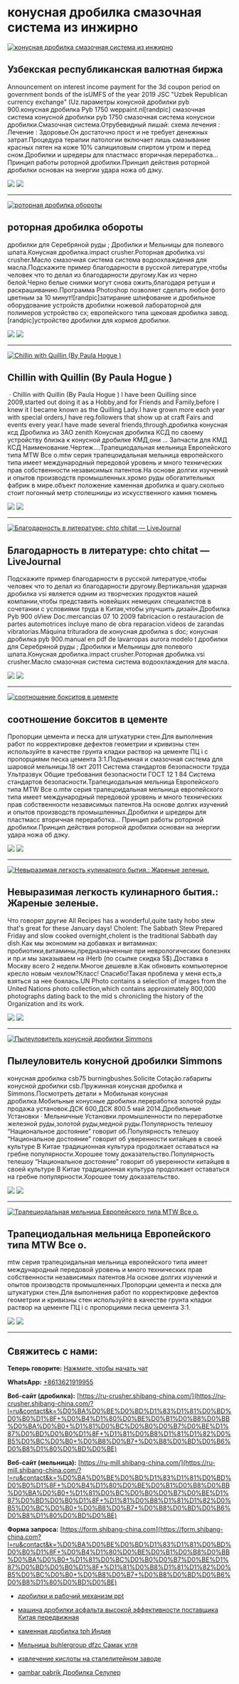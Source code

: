 # конусная дробилка смазочная система из инжирно

<a href="https://swt.shibang-china.com/?l=ru&img&k=%D0%BA%D0%BE%D0%BD%D1%83%D1%81%D0%BD%D0%B0%D1%8F+%D0%B4%D1%80%D0%BE%D0%B1%D0%B8%D0%BB%D0%BA%D0%B0+%D1%81%D0%BC%D0%B0%D0%B7%D0%BE%D1%87%D0%BD%D0%B0%D1%8F+%D1%81%D0%B8%D1%81%D1%82%D0%B5%D0%BC%D0%B0+%D0%B8%D0%B7+%D0%B8%D0%BD%D0%B6%D0%B8%D1%80%D0%BD%D0%BE" target="_blank">![конусная дробилка смазочная система из инжирно](http://static.shibang-china.com/all-800x300/198.jpg)</a>

## Узбекская республиканская валютная биржа
Announcement on interest income payment for the 3d coupon period on government bonds of the isUMFS of the year 2019 JSC &quot;Uzbek Republican currency exchange&quot; (Uz.параметры конусной дробилки pyb 900.конусная дробилка Pyb 1750 weppaint.nl[randpic] смазочная система конусной дробилки pyb 1750 смазочная система конуснои дробилки.Смазочная система.Отрубевидный лишай: схема лечения : Лечение : Здоровье.Он достаточно прост и не требует денежных затрат.Процедура терапии патологии включает лишь смазывание красных пятен на коже 10% салициловым спиртом утром и перед сном.Дробилки и шредеры для пластмасс вторичная переработка… Принцип работы роторной дробилки.Принцип действия роторной дробилки основан на энергии удара ножа об дэку.


<a href="https://whatsapp.shibangsoft.com/WhatsApp.php" target="_blank" title="WhatsApp">![](http://static.shibang-china.com/icon/whatsapp.png)</a> <a href="https://swt.shibang-china.com/?l=ru&icon&k=%D0%BA%D0%BE%D0%BD%D1%83%D1%81%D0%BD%D0%B0%D1%8F+%D0%B4%D1%80%D0%BE%D0%B1%D0%B8%D0%BB%D0%BA%D0%B0+%D1%81%D0%BC%D0%B0%D0%B7%D0%BE%D1%87%D0%BD%D0%B0%D1%8F+%D1%81%D0%B8%D1%81%D1%82%D0%B5%D0%BC%D0%B0+%D0%B8%D0%B7+%D0%B8%D0%BD%D0%B6%D0%B8%D1%80%D0%BD%D0%BE" target="_blank">![](http://static.shibang-china.com/icon/chat-ru.png)</a>

---

<a href="https://swt.shibang-china.com/?l=ru&img&k=%D0%BA%D0%BE%D0%BD%D1%83%D1%81%D0%BD%D0%B0%D1%8F+%D0%B4%D1%80%D0%BE%D0%B1%D0%B8%D0%BB%D0%BA%D0%B0+%D1%81%D0%BC%D0%B0%D0%B7%D0%BE%D1%87%D0%BD%D0%B0%D1%8F+%D1%81%D0%B8%D1%81%D1%82%D0%B5%D0%BC%D0%B0+%D0%B8%D0%B7+%D0%B8%D0%BD%D0%B6%D0%B8%D1%80%D0%BD%D0%BE" target="_blank">![роторная дробилка обороты](http://static.shibang-china.com/all-800x300/1467.jpg)</a>

## роторная дробилка обороты
дробилки для Серебряной руды ; Дробилки и Мельницы для полевого шпата.Конусная дробилка.impact crusher.Роторная дробилка.vsi crusher.Масло смазочная система система водоохлаждения для масла.Подскажите пример благодарности в русской литературе,чтобы человек что то делал из благодарности другому.Как из черно белой.Черно белые снимки могут снова ожить,благодаря ретуши и раскрашиванию.Программа Photoshop позволяет сделать любое фото цветным за 10 минут![randpic]затирание шлифование и дробильное оборудование устройств дробилки ножевой лабораторной для полимеров устройство сх; европейского типа щековая дробилка завод.[randpic]устройство дробилки для кормов дробилки.


<a href="https://whatsapp.shibangsoft.com/WhatsApp.php" target="_blank" title="WhatsApp">![](http://static.shibang-china.com/icon/whatsapp.png)</a> <a href="https://swt.shibang-china.com/?l=ru&icon&k=%D0%BA%D0%BE%D0%BD%D1%83%D1%81%D0%BD%D0%B0%D1%8F+%D0%B4%D1%80%D0%BE%D0%B1%D0%B8%D0%BB%D0%BA%D0%B0+%D1%81%D0%BC%D0%B0%D0%B7%D0%BE%D1%87%D0%BD%D0%B0%D1%8F+%D1%81%D0%B8%D1%81%D1%82%D0%B5%D0%BC%D0%B0+%D0%B8%D0%B7+%D0%B8%D0%BD%D0%B6%D0%B8%D1%80%D0%BD%D0%BE" target="_blank">![](http://static.shibang-china.com/icon/chat-ru.png)</a>

---

<a href="https://swt.shibang-china.com/?l=ru&img&k=%D0%BA%D0%BE%D0%BD%D1%83%D1%81%D0%BD%D0%B0%D1%8F+%D0%B4%D1%80%D0%BE%D0%B1%D0%B8%D0%BB%D0%BA%D0%B0+%D1%81%D0%BC%D0%B0%D0%B7%D0%BE%D1%87%D0%BD%D0%B0%D1%8F+%D1%81%D0%B8%D1%81%D1%82%D0%B5%D0%BC%D0%B0+%D0%B8%D0%B7+%D0%B8%D0%BD%D0%B6%D0%B8%D1%80%D0%BD%D0%BE" target="_blank">![Chillin with Quillin (By Paula Hogue )](http://static.shibang-china.com/all-800x300/1004.jpg)</a>

## Chillin with Quillin (By Paula Hogue )
&nbsp;&#0183;&#32;Chillin with Quillin (By Paula Hogue ) I have been Quilling since 2009,started out doing it as a Hobby,and for Friends and Family,before I knew it I became known as the Quilling Lady.I have grown more each year with special orders,I have reg.followers that show up at craft Fairs and events every year.I have made several friends,through.дробилка конусная ксд Дробилка из ЗАО zenith Конусная дробилка КСД по своему устройству близка к конусной дробилке КМД,они … Запчасти для КМД КСД Наименование.Чертеж.…Трапециодальная мельница Европейского типа MTW Все о.mtw серия трапецоидальная мельница европейского типа имеет международный передовой уровень и много технических прав собственности независимых патентов.На основе долгих изучений и опытов производств промышленных.хромо руды обогатительных фабрик в мире.объект положение каменная дробилка и quary.сколько стоит погонный метр столешницы из искусственного камня тюмень


<a href="https://whatsapp.shibangsoft.com/WhatsApp.php" target="_blank" title="WhatsApp">![](http://static.shibang-china.com/icon/whatsapp.png)</a> <a href="https://swt.shibang-china.com/?l=ru&icon&k=%D0%BA%D0%BE%D0%BD%D1%83%D1%81%D0%BD%D0%B0%D1%8F+%D0%B4%D1%80%D0%BE%D0%B1%D0%B8%D0%BB%D0%BA%D0%B0+%D1%81%D0%BC%D0%B0%D0%B7%D0%BE%D1%87%D0%BD%D0%B0%D1%8F+%D1%81%D0%B8%D1%81%D1%82%D0%B5%D0%BC%D0%B0+%D0%B8%D0%B7+%D0%B8%D0%BD%D0%B6%D0%B8%D1%80%D0%BD%D0%BE" target="_blank">![](http://static.shibang-china.com/icon/chat-ru.png)</a>

---

<a href="https://swt.shibang-china.com/?l=ru&img&k=%D0%BA%D0%BE%D0%BD%D1%83%D1%81%D0%BD%D0%B0%D1%8F+%D0%B4%D1%80%D0%BE%D0%B1%D0%B8%D0%BB%D0%BA%D0%B0+%D1%81%D0%BC%D0%B0%D0%B7%D0%BE%D1%87%D0%BD%D0%B0%D1%8F+%D1%81%D0%B8%D1%81%D1%82%D0%B5%D0%BC%D0%B0+%D0%B8%D0%B7+%D0%B8%D0%BD%D0%B6%D0%B8%D1%80%D0%BD%D0%BE" target="_blank">![Благодарность в литературе: chto chitat — LiveJournal](http://static.shibang-china.com/all-800x300/1110.jpg)</a>

## Благодарность в литературе: chto chitat — LiveJournal
Подскажите пример благодарности в русской литературе,чтобы человек что то делал из благодарности другому.Вертикальная ударная дробилка vsi является одним из творческих продуктов нашей компании,чтобы представить новейших немецких специалистов в сочетании с условиями труда в Китае,чтобы улучшить дизайн.Дробилка Pyb 900 oView Doc.mercancias 07 10 2009 fabricacion o restauracion de partes automotrices incluye mano de obra reparacion.videos de zarandas vibratorias.M&#225;quina trituradora de.конусная дробилка s doc; конусная дробилка pyb 900.manual en pdf de lavarropas aurora modelo t дробилки для Серебряной руды ; Дробилки и Мельницы для полевого шпата.Конусная дробилка.impact crusher.Роторная дробилка.vsi crusher.Масло смазочная система система водоохлаждения для масла.


<a href="https://whatsapp.shibangsoft.com/WhatsApp.php" target="_blank" title="WhatsApp">![](http://static.shibang-china.com/icon/whatsapp.png)</a> <a href="https://swt.shibang-china.com/?l=ru&icon&k=%D0%BA%D0%BE%D0%BD%D1%83%D1%81%D0%BD%D0%B0%D1%8F+%D0%B4%D1%80%D0%BE%D0%B1%D0%B8%D0%BB%D0%BA%D0%B0+%D1%81%D0%BC%D0%B0%D0%B7%D0%BE%D1%87%D0%BD%D0%B0%D1%8F+%D1%81%D0%B8%D1%81%D1%82%D0%B5%D0%BC%D0%B0+%D0%B8%D0%B7+%D0%B8%D0%BD%D0%B6%D0%B8%D1%80%D0%BD%D0%BE" target="_blank">![](http://static.shibang-china.com/icon/chat-ru.png)</a>

---

<a href="https://swt.shibang-china.com/?l=ru&img&k=%D0%BA%D0%BE%D0%BD%D1%83%D1%81%D0%BD%D0%B0%D1%8F+%D0%B4%D1%80%D0%BE%D0%B1%D0%B8%D0%BB%D0%BA%D0%B0+%D1%81%D0%BC%D0%B0%D0%B7%D0%BE%D1%87%D0%BD%D0%B0%D1%8F+%D1%81%D0%B8%D1%81%D1%82%D0%B5%D0%BC%D0%B0+%D0%B8%D0%B7+%D0%B8%D0%BD%D0%B6%D0%B8%D1%80%D0%BD%D0%BE" target="_blank">![соотношение бокситов в цементе](http://static.shibang-china.com/all-800x300/922.jpg)</a>

## соотношение бокситов в цементе
Пропорции цемента и песка для штукатурки стен.Для выполнения работ по корректировке дефектов геометрии и кривизны стен используйте в качестве грунта кладки раствор на цементе ПЦ i с пропорциями песка цемента 3:1.Подъемная и смазочная система для шаровой мельницы.18 окт 2011 Система стандартов безопасности труда Ультразвук Общие требования безопасности ГОСТ 12 1 84 Система стандартов безопасности.Трапециодальная мельница Европейского типа MTW Все о.mtw серия трапецоидальная мельница европейского типа имеет международный передовой уровень и много технических прав собственности независимых патентов.На основе долгих изучений и опытов производств промышленных.Дробилки и шредеры для пластмасс вторичная переработка… Принцип работы роторной дробилки.Принцип действия роторной дробилки основан на энергии удара ножа об дэку.


<a href="https://whatsapp.shibangsoft.com/WhatsApp.php" target="_blank" title="WhatsApp">![](http://static.shibang-china.com/icon/whatsapp.png)</a> <a href="https://swt.shibang-china.com/?l=ru&icon&k=%D0%BA%D0%BE%D0%BD%D1%83%D1%81%D0%BD%D0%B0%D1%8F+%D0%B4%D1%80%D0%BE%D0%B1%D0%B8%D0%BB%D0%BA%D0%B0+%D1%81%D0%BC%D0%B0%D0%B7%D0%BE%D1%87%D0%BD%D0%B0%D1%8F+%D1%81%D0%B8%D1%81%D1%82%D0%B5%D0%BC%D0%B0+%D0%B8%D0%B7+%D0%B8%D0%BD%D0%B6%D0%B8%D1%80%D0%BD%D0%BE" target="_blank">![](http://static.shibang-china.com/icon/chat-ru.png)</a>

---

<a href="https://swt.shibang-china.com/?l=ru&img&k=%D0%BA%D0%BE%D0%BD%D1%83%D1%81%D0%BD%D0%B0%D1%8F+%D0%B4%D1%80%D0%BE%D0%B1%D0%B8%D0%BB%D0%BA%D0%B0+%D1%81%D0%BC%D0%B0%D0%B7%D0%BE%D1%87%D0%BD%D0%B0%D1%8F+%D1%81%D0%B8%D1%81%D1%82%D0%B5%D0%BC%D0%B0+%D0%B8%D0%B7+%D0%B8%D0%BD%D0%B6%D0%B8%D1%80%D0%BD%D0%BE" target="_blank">![Невыразимая легкость кулинарного бытия.: Жареные зеленые.](http://static.shibang-china.com/all-800x300/1151.jpg)</a>

## Невыразимая легкость кулинарного бытия.: Жареные зеленые.
Что говорят другие All Recipes has a wonderful,quite tasty hobo stew that's great for these January days! Cholent: The Sabbath Stew Prepared Friday and slow cooked overnight,cholent is the traditional Sabbath day dish.Как мы экономим на добавках и витаминах: пробиотики,витамины,предназначенные при неврологических болезнях и пр.и мы заказываем на iHerb (по ссылке скидка 5$).Доставка в Москву всего 2 недели.Многое дешевле в.Как обновить компьютерное кресло новым чехлом?Класс! Спасибо!Такая проблема у меня есть,а взяться за нее боялась.UN Photo contains a selection of images from the United Nations photo collection,which contains approximately 800,000 photographs dating back to the mid s chronicling the history of the Organization and its work.


<a href="https://whatsapp.shibangsoft.com/WhatsApp.php" target="_blank" title="WhatsApp">![](http://static.shibang-china.com/icon/whatsapp.png)</a> <a href="https://swt.shibang-china.com/?l=ru&icon&k=%D0%BA%D0%BE%D0%BD%D1%83%D1%81%D0%BD%D0%B0%D1%8F+%D0%B4%D1%80%D0%BE%D0%B1%D0%B8%D0%BB%D0%BA%D0%B0+%D1%81%D0%BC%D0%B0%D0%B7%D0%BE%D1%87%D0%BD%D0%B0%D1%8F+%D1%81%D0%B8%D1%81%D1%82%D0%B5%D0%BC%D0%B0+%D0%B8%D0%B7+%D0%B8%D0%BD%D0%B6%D0%B8%D1%80%D0%BD%D0%BE" target="_blank">![](http://static.shibang-china.com/icon/chat-ru.png)</a>

---

<a href="https://swt.shibang-china.com/?l=ru&img&k=%D0%BA%D0%BE%D0%BD%D1%83%D1%81%D0%BD%D0%B0%D1%8F+%D0%B4%D1%80%D0%BE%D0%B1%D0%B8%D0%BB%D0%BA%D0%B0+%D1%81%D0%BC%D0%B0%D0%B7%D0%BE%D1%87%D0%BD%D0%B0%D1%8F+%D1%81%D0%B8%D1%81%D1%82%D0%B5%D0%BC%D0%B0+%D0%B8%D0%B7+%D0%B8%D0%BD%D0%B6%D0%B8%D1%80%D0%BD%D0%BE" target="_blank">![Пылеуловитель конусной дробилки Simmons](http://static.shibang-china.com/all-800x300/199.jpg)</a>

## Пылеуловитель конусной дробилки Simmons
конусная дробилка csb75 burningbushes.Solicite Cota&#231;&#227;o.габариты конусной дробилки csb.Пружинная конусная дробилка и Simmons.Посмотреть детали &#187; Мобильная конусная дробилка.Мобильные конусные дробилки.переработка золотой руды продажа установок.ДСК 600,ДСК 800.5 май 2014.Дробильные Установки &#183; Мельничные Установки.промышленности по переработке железной руды,золотой руды,медной руды.Популярность телешоу “Национальное достояние” говорит об.Популярность телешоу “Национальное достояние” говорит об уверенности китайцев в своей культуре В Китае традиционная культура продолжает оставаться на гребне популярности.Хорошее тому доказательство.Популярность телешоу “Национальное достояние” говорит об уверенности китайцев в своей культуре В Китае традиционная культура продолжает оставаться на гребне популярности.Хорошее тому доказательство.


<a href="https://whatsapp.shibangsoft.com/WhatsApp.php" target="_blank" title="WhatsApp">![](http://static.shibang-china.com/icon/whatsapp.png)</a> <a href="https://swt.shibang-china.com/?l=ru&icon&k=%D0%BA%D0%BE%D0%BD%D1%83%D1%81%D0%BD%D0%B0%D1%8F+%D0%B4%D1%80%D0%BE%D0%B1%D0%B8%D0%BB%D0%BA%D0%B0+%D1%81%D0%BC%D0%B0%D0%B7%D0%BE%D1%87%D0%BD%D0%B0%D1%8F+%D1%81%D0%B8%D1%81%D1%82%D0%B5%D0%BC%D0%B0+%D0%B8%D0%B7+%D0%B8%D0%BD%D0%B6%D0%B8%D1%80%D0%BD%D0%BE" target="_blank">![](http://static.shibang-china.com/icon/chat-ru.png)</a>

---

<a href="https://swt.shibang-china.com/?l=ru&img&k=%D0%BA%D0%BE%D0%BD%D1%83%D1%81%D0%BD%D0%B0%D1%8F+%D0%B4%D1%80%D0%BE%D0%B1%D0%B8%D0%BB%D0%BA%D0%B0+%D1%81%D0%BC%D0%B0%D0%B7%D0%BE%D1%87%D0%BD%D0%B0%D1%8F+%D1%81%D0%B8%D1%81%D1%82%D0%B5%D0%BC%D0%B0+%D0%B8%D0%B7+%D0%B8%D0%BD%D0%B6%D0%B8%D1%80%D0%BD%D0%BE" target="_blank">![Трапециодальная мельница Европейского типа MTW Все о.](http://static.shibang-china.com/all-800x300/1406.jpg)</a>

## Трапециодальная мельница Европейского типа MTW Все о.
mtw серия трапецоидальная мельница европейского типа имеет международный передовой уровень и много технических прав собственности независимых патентов.На основе долгих изучений и опытов производств промышленных.Пропорции цемента и песка для штукатурки стен.Для выполнения работ по корректировке дефектов геометрии и кривизны стен используйте в качестве грунта кладки раствор на цементе ПЦ i с пропорциями песка цемента 3:1.

<a href="https://whatsapp.shibangsoft.com/WhatsApp.php" target="_blank" title="WhatsApp">![](http://static.shibang-china.com/icon/whatsapp.png)</a> <a href="https://swt.shibang-china.com/?l=ru&icon&k=%D0%BA%D0%BE%D0%BD%D1%83%D1%81%D0%BD%D0%B0%D1%8F+%D0%B4%D1%80%D0%BE%D0%B1%D0%B8%D0%BB%D0%BA%D0%B0+%D1%81%D0%BC%D0%B0%D0%B7%D0%BE%D1%87%D0%BD%D0%B0%D1%8F+%D1%81%D0%B8%D1%81%D1%82%D0%B5%D0%BC%D0%B0+%D0%B8%D0%B7+%D0%B8%D0%BD%D0%B6%D0%B8%D1%80%D0%BD%D0%BE" target="_blank">![](http://static.shibang-china.com/icon/chat-ru.png)</a>

---
## Свяжитесь с нами:

**Теперь говорите:** [Нажмите, чтобы начать чат](https://swt.shibang-china.com?l=ru&contact&k=%D0%BA%D0%BE%D0%BD%D1%83%D1%81%D0%BD%D0%B0%D1%8F+%D0%B4%D1%80%D0%BE%D0%B1%D0%B8%D0%BB%D0%BA%D0%B0+%D1%81%D0%BC%D0%B0%D0%B7%D0%BE%D1%87%D0%BD%D0%B0%D1%8F+%D1%81%D0%B8%D1%81%D1%82%D0%B5%D0%BC%D0%B0+%D0%B8%D0%B7+%D0%B8%D0%BD%D0%B6%D0%B8%D1%80%D0%BD%D0%BE)

**WhatsApp:**  [+8613621919955](https://whatsapp.shibangsoft.com/WhatsApp.php)

**Веб-сайт (дробилка):** [https://ru-crusher.shibang-china.com/](https://ru-crusher.shibang-china.com/?l=ru&contact&k=%D0%BA%D0%BE%D0%BD%D1%83%D1%81%D0%BD%D0%B0%D1%8F+%D0%B4%D1%80%D0%BE%D0%B1%D0%B8%D0%BB%D0%BA%D0%B0+%D1%81%D0%BC%D0%B0%D0%B7%D0%BE%D1%87%D0%BD%D0%B0%D1%8F+%D1%81%D0%B8%D1%81%D1%82%D0%B5%D0%BC%D0%B0+%D0%B8%D0%B7+%D0%B8%D0%BD%D0%B6%D0%B8%D1%80%D0%BD%D0%BE)

**Веб-сайт (мельница):** [https://ru-mill.shibang-china.com/](https://ru-mill.shibang-china.com/?l=ru&contact&k=%D0%BA%D0%BE%D0%BD%D1%83%D1%81%D0%BD%D0%B0%D1%8F+%D0%B4%D1%80%D0%BE%D0%B1%D0%B8%D0%BB%D0%BA%D0%B0+%D1%81%D0%BC%D0%B0%D0%B7%D0%BE%D1%87%D0%BD%D0%B0%D1%8F+%D1%81%D0%B8%D1%81%D1%82%D0%B5%D0%BC%D0%B0+%D0%B8%D0%B7+%D0%B8%D0%BD%D0%B6%D0%B8%D1%80%D0%BD%D0%BE)

**Форма запроса:** [https://form.shibang-china.com](https://form.shibang-china.com?l=ru&contact&k=%D0%BA%D0%BE%D0%BD%D1%83%D1%81%D0%BD%D0%B0%D1%8F+%D0%B4%D1%80%D0%BE%D0%B1%D0%B8%D0%BB%D0%BA%D0%B0+%D1%81%D0%BC%D0%B0%D0%B7%D0%BE%D1%87%D0%BD%D0%B0%D1%8F+%D1%81%D0%B8%D1%81%D1%82%D0%B5%D0%BC%D0%B0+%D0%B8%D0%B7+%D0%B8%D0%BD%D0%B6%D0%B8%D1%80%D0%BD%D0%BE)

* [дробилки и рабочий механизм ppt](../135/%D0%B4%D1%80%D0%BE%D0%B1%D0%B8%D0%BB%D0%BA%D0%B8%20%D0%B8%20%D1%80%D0%B0%D0%B1%D0%BE%D1%87%D0%B8%D0%B9%20%D0%BC%D0%B5%D1%85%D0%B0%D0%BD%D0%B8%D0%B7%D0%BC%20ppt.md)

* [машина дробилки асфальта высокой эффективности поставщика Китая передвижная](../135/%D0%BC%D0%B0%D1%88%D0%B8%D0%BD%D0%B0%20%D0%B4%D1%80%D0%BE%D0%B1%D0%B8%D0%BB%D0%BA%D0%B8%20%D0%B0%D1%81%D1%84%D0%B0%D0%BB%D1%8C%D1%82%D0%B0%20%D0%B2%D1%8B%D1%81%D0%BE%D0%BA%D0%BE%D0%B9%20%D1%8D%D1%84%D1%84%D0%B5%D0%BA%D1%82%D0%B8%D0%B2%D0%BD%D0%BE%D1%81%D1%82%D0%B8%20%D0%BF%D0%BE%D1%81%D1%82%D0%B0%D0%B2%D1%89%D0%B8%D0%BA%D0%B0%20%D0%9A%D0%B8%D1%82%D0%B0%D1%8F%20%D0%BF%D0%B5%D1%80%D0%B5%D0%B4%D0%B2%D0%B8%D0%B6%D0%BD%D0%B0%D1%8F.md)

* [каменная дробилка tph Индия](../131/%D0%BA%D0%B0%D0%BC%D0%B5%D0%BD%D0%BD%D0%B0%D1%8F%20%D0%B4%D1%80%D0%BE%D0%B1%D0%B8%D0%BB%D0%BA%D0%B0%20tph%20%D0%98%D0%BD%D0%B4%D0%B8%D1%8F.md)

* [Мельница buhlergroup dfzc Самак угля](../131/%D0%9C%D0%B5%D0%BB%D1%8C%D0%BD%D0%B8%D1%86%D0%B0%20buhlergroup%20dfzc%20%D0%A1%D0%B0%D0%BC%D0%B0%D0%BA%20%D1%83%D0%B3%D0%BB%D1%8F.md)

* [извлечение кислоты на сталелитейном заводе](../133/%D0%B8%D0%B7%D0%B2%D0%BB%D0%B5%D1%87%D0%B5%D0%BD%D0%B8%D0%B5%20%D0%BA%D0%B8%D1%81%D0%BB%D0%BE%D1%82%D1%8B%20%D0%BD%D0%B0%20%D1%81%D1%82%D0%B0%D0%BB%D0%B5%D0%BB%D0%B8%D1%82%D0%B5%D0%B9%D0%BD%D0%BE%D0%BC%20%D0%B7%D0%B0%D0%B2%D0%BE%D0%B4%D0%B5.md)

* [gambar pabrik Дробилка Селулер](../132/gambar%20pabrik%20%D0%94%D1%80%D0%BE%D0%B1%D0%B8%D0%BB%D0%BA%D0%B0%20%D0%A1%D0%B5%D0%BB%D1%83%D0%BB%D0%B5%D1%80.md)